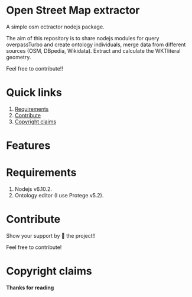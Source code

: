 # Open Street Map extractor
A simple osm ectractor nodejs package. 

The aim of this repository is to share nodejs modules for query overpassTurbo and create ontology individuals, merge data from different sources (OSM, DBpedia, Wikidata).
Extract and calculate the WKTliteral geometry.

Feel free to contribute!!

# Quick links
1. [Requirements](#requirements)
2. [Contribute](#contribute)
3. [Copyright claims](#copyright-claims)

# Features
# Requirements
1. Nodejs v6.10.2.
2. Ontology editor (I use Protege v5.2).

# Contribute
Show your support by 🌟 the project!!

Feel free to contribute!

# Copyright claims

**Thanks for reading**
